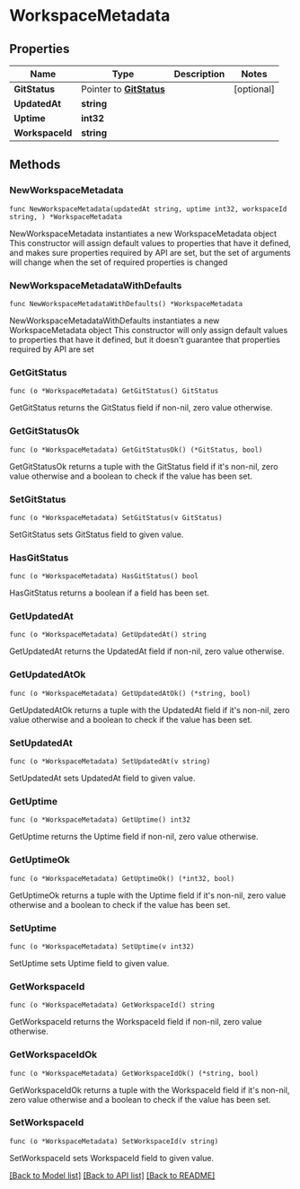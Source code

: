 # WorkspaceMetadata

## Properties

Name | Type | Description | Notes
------------ | ------------- | ------------- | -------------
**GitStatus** | Pointer to [**GitStatus**](GitStatus.md) |  | [optional] 
**UpdatedAt** | **string** |  | 
**Uptime** | **int32** |  | 
**WorkspaceId** | **string** |  | 

## Methods

### NewWorkspaceMetadata

`func NewWorkspaceMetadata(updatedAt string, uptime int32, workspaceId string, ) *WorkspaceMetadata`

NewWorkspaceMetadata instantiates a new WorkspaceMetadata object
This constructor will assign default values to properties that have it defined,
and makes sure properties required by API are set, but the set of arguments
will change when the set of required properties is changed

### NewWorkspaceMetadataWithDefaults

`func NewWorkspaceMetadataWithDefaults() *WorkspaceMetadata`

NewWorkspaceMetadataWithDefaults instantiates a new WorkspaceMetadata object
This constructor will only assign default values to properties that have it defined,
but it doesn't guarantee that properties required by API are set

### GetGitStatus

`func (o *WorkspaceMetadata) GetGitStatus() GitStatus`

GetGitStatus returns the GitStatus field if non-nil, zero value otherwise.

### GetGitStatusOk

`func (o *WorkspaceMetadata) GetGitStatusOk() (*GitStatus, bool)`

GetGitStatusOk returns a tuple with the GitStatus field if it's non-nil, zero value otherwise
and a boolean to check if the value has been set.

### SetGitStatus

`func (o *WorkspaceMetadata) SetGitStatus(v GitStatus)`

SetGitStatus sets GitStatus field to given value.

### HasGitStatus

`func (o *WorkspaceMetadata) HasGitStatus() bool`

HasGitStatus returns a boolean if a field has been set.

### GetUpdatedAt

`func (o *WorkspaceMetadata) GetUpdatedAt() string`

GetUpdatedAt returns the UpdatedAt field if non-nil, zero value otherwise.

### GetUpdatedAtOk

`func (o *WorkspaceMetadata) GetUpdatedAtOk() (*string, bool)`

GetUpdatedAtOk returns a tuple with the UpdatedAt field if it's non-nil, zero value otherwise
and a boolean to check if the value has been set.

### SetUpdatedAt

`func (o *WorkspaceMetadata) SetUpdatedAt(v string)`

SetUpdatedAt sets UpdatedAt field to given value.


### GetUptime

`func (o *WorkspaceMetadata) GetUptime() int32`

GetUptime returns the Uptime field if non-nil, zero value otherwise.

### GetUptimeOk

`func (o *WorkspaceMetadata) GetUptimeOk() (*int32, bool)`

GetUptimeOk returns a tuple with the Uptime field if it's non-nil, zero value otherwise
and a boolean to check if the value has been set.

### SetUptime

`func (o *WorkspaceMetadata) SetUptime(v int32)`

SetUptime sets Uptime field to given value.


### GetWorkspaceId

`func (o *WorkspaceMetadata) GetWorkspaceId() string`

GetWorkspaceId returns the WorkspaceId field if non-nil, zero value otherwise.

### GetWorkspaceIdOk

`func (o *WorkspaceMetadata) GetWorkspaceIdOk() (*string, bool)`

GetWorkspaceIdOk returns a tuple with the WorkspaceId field if it's non-nil, zero value otherwise
and a boolean to check if the value has been set.

### SetWorkspaceId

`func (o *WorkspaceMetadata) SetWorkspaceId(v string)`

SetWorkspaceId sets WorkspaceId field to given value.



[[Back to Model list]](../README.md#documentation-for-models) [[Back to API list]](../README.md#documentation-for-api-endpoints) [[Back to README]](../README.md)


